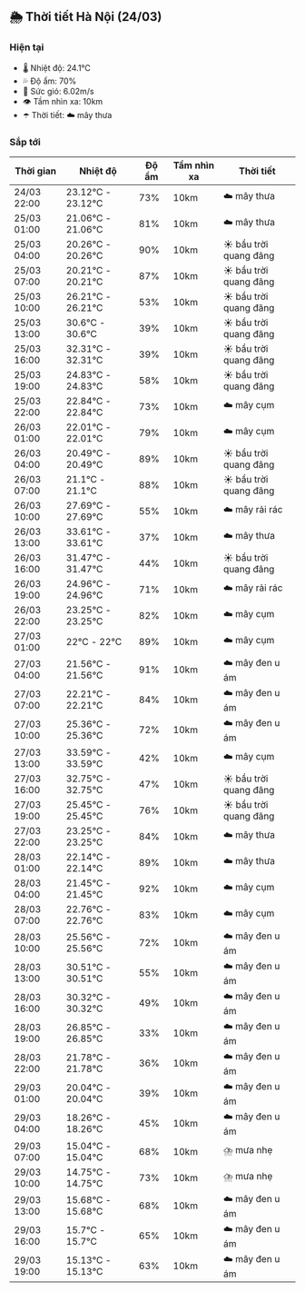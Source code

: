 ## 🌦️ Thời tiết Hà Nội (24/03)

### Hiện tại

- 🌡️ Nhiệt độ: 24.1℃
- 💦 Độ ẩm: 70%
- 💨 Sức gió: 6.02m/s
- 👁️ Tầm nhìn xa: 10km
- ☂️ Thời tiết: ☁️ mây thưa

### Sắp tới

| Thời gian | Nhiệt độ | Độ ẩm | Tầm nhìn xa | Thời tiết |
| --- | --- | --- | --- | --- |
| 24/03 22:00 | 23.12℃ - 23.12℃ | 73% | 10km | ☁️ mây thưa |
| 25/03 01:00 | 21.06℃ - 21.06℃ | 81% | 10km | ☁️ mây thưa |
| 25/03 04:00 | 20.26℃ - 20.26℃ | 90% | 10km | ☀️ bầu trời quang đãng |
| 25/03 07:00 | 20.21℃ - 20.21℃ | 87% | 10km | ☀️ bầu trời quang đãng |
| 25/03 10:00 | 26.21℃ - 26.21℃ | 53% | 10km | ☀️ bầu trời quang đãng |
| 25/03 13:00 | 30.6℃ - 30.6℃ | 39% | 10km | ☀️ bầu trời quang đãng |
| 25/03 16:00 | 32.31℃ - 32.31℃ | 39% | 10km | ☀️ bầu trời quang đãng |
| 25/03 19:00 | 24.83℃ - 24.83℃ | 58% | 10km | ☀️ bầu trời quang đãng |
| 25/03 22:00 | 22.84℃ - 22.84℃ | 73% | 10km | ☁️ mây cụm |
| 26/03 01:00 | 22.01℃ - 22.01℃ | 79% | 10km | ☁️ mây cụm |
| 26/03 04:00 | 20.49℃ - 20.49℃ | 89% | 10km | ☀️ bầu trời quang đãng |
| 26/03 07:00 | 21.1℃ - 21.1℃ | 88% | 10km | ☀️ bầu trời quang đãng |
| 26/03 10:00 | 27.69℃ - 27.69℃ | 55% | 10km | ☁️ mây rải rác |
| 26/03 13:00 | 33.61℃ - 33.61℃ | 37% | 10km | ☁️ mây thưa |
| 26/03 16:00 | 31.47℃ - 31.47℃ | 44% | 10km | ☀️ bầu trời quang đãng |
| 26/03 19:00 | 24.96℃ - 24.96℃ | 71% | 10km | ☁️ mây rải rác |
| 26/03 22:00 | 23.25℃ - 23.25℃ | 82% | 10km | ☁️ mây cụm |
| 27/03 01:00 | 22℃ - 22℃ | 89% | 10km | ☁️ mây cụm |
| 27/03 04:00 | 21.56℃ - 21.56℃ | 91% | 10km | ☁️ mây đen u ám |
| 27/03 07:00 | 22.21℃ - 22.21℃ | 84% | 10km | ☁️ mây đen u ám |
| 27/03 10:00 | 25.36℃ - 25.36℃ | 72% | 10km | ☁️ mây đen u ám |
| 27/03 13:00 | 33.59℃ - 33.59℃ | 42% | 10km | ☁️ mây cụm |
| 27/03 16:00 | 32.75℃ - 32.75℃ | 47% | 10km | ☀️ bầu trời quang đãng |
| 27/03 19:00 | 25.45℃ - 25.45℃ | 76% | 10km | ☀️ bầu trời quang đãng |
| 27/03 22:00 | 23.25℃ - 23.25℃ | 84% | 10km | ☁️ mây thưa |
| 28/03 01:00 | 22.14℃ - 22.14℃ | 89% | 10km | ☁️ mây thưa |
| 28/03 04:00 | 21.45℃ - 21.45℃ | 92% | 10km | ☁️ mây cụm |
| 28/03 07:00 | 22.76℃ - 22.76℃ | 83% | 10km | ☁️ mây cụm |
| 28/03 10:00 | 25.56℃ - 25.56℃ | 72% | 10km | ☁️ mây đen u ám |
| 28/03 13:00 | 30.51℃ - 30.51℃ | 55% | 10km | ☁️ mây đen u ám |
| 28/03 16:00 | 30.32℃ - 30.32℃ | 49% | 10km | ☁️ mây đen u ám |
| 28/03 19:00 | 26.85℃ - 26.85℃ | 33% | 10km | ☁️ mây đen u ám |
| 28/03 22:00 | 21.78℃ - 21.78℃ | 36% | 10km | ☁️ mây đen u ám |
| 29/03 01:00 | 20.04℃ - 20.04℃ | 39% | 10km | ☁️ mây đen u ám |
| 29/03 04:00 | 18.26℃ - 18.26℃ | 45% | 10km | ☁️ mây đen u ám |
| 29/03 07:00 | 15.04℃ - 15.04℃ | 68% | 10km | ⛈️ mưa nhẹ |
| 29/03 10:00 | 14.75℃ - 14.75℃ | 73% | 10km | ⛈️ mưa nhẹ |
| 29/03 13:00 | 15.68℃ - 15.68℃ | 68% | 10km | ☁️ mây đen u ám |
| 29/03 16:00 | 15.7℃ - 15.7℃ | 65% | 10km | ☁️ mây đen u ám |
| 29/03 19:00 | 15.13℃ - 15.13℃ | 63% | 10km | ☁️ mây đen u ám |
